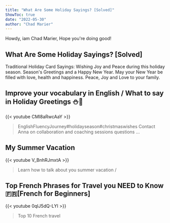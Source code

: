 ```yaml
---
title: "What Are Some Holiday Sayings? [Solved]"
ShowToc: true 
date: "2022-05-30"
author: "Chad Marier" 
---
```


Howdy, iam Chad Marier, Hope you're doing good!
## What Are Some Holiday Sayings? [Solved]
Traditional Holiday Card Sayings: Wishing Joy and Peace during this holiday season. Season's Greetings and a Happy New Year. May your New Year be filled with love, health and happiness. Peace, Joy and Love to your family.

## Improve your vocabulary in English / What to say in Holiday Greetings ⛄️🎄
{{< youtube CMI8aRwcAaY >}}
>EnglishFluencyJourney#holidayseason#christmaswishes Contact Anna on collaboration and coaching sessions questions ...

## My Summer Vacation
{{< youtube V_BnhRJmxtA >}}
>Learn how to talk about you summer vacation / 

## Top French Phrases for Travel you NEED to Know 🇫🇷[French for Beginners]
{{< youtube 0qIJ5dQ-LYI >}}
>Top 10 French travel 

